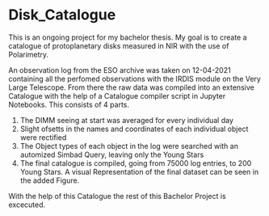 # Disk_Catalogue
This is an ongoing project for my bachelor thesis. My goal is to create a catalogue of protoplanetary disks measured in NIR with the use of Polarimetry. 

An observation log from the ESO archive was taken on 12-04-2021 containing all the perfomed observations with the IRDIS module on the Very Large Telescope. From there the raw data was compiled into an extensive Catalogue with the help of a Catalogue compiler script in Jupyter Notebooks. This consists of 4 parts.

1. The DIMM seeing at start was averaged for every individual day
2. Slight ofsetts in the names and coordinates of each individual object were rectified
3. The Object types of each object in the log were searched with an automized Simbad Query, leaving only the Young Stars
4. The final catalogue is compiled, going from 75000 log entries, to 200 Young Stars.
A visual Representation of the final dataset can be seen in the added Figure.

With the help of this Catalogue the rest of this Bachelor Project is excecuted.


